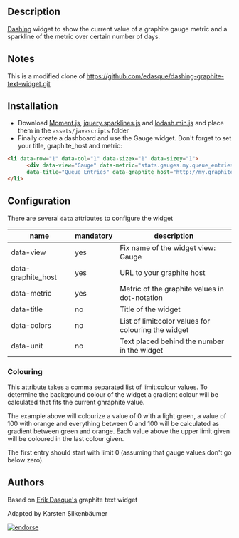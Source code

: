 ## Description

[Dashing](http://shopify.github.io/dashing/) widget to show the current value of a
graphite gauge metric and a sparkline of the metric over certain number of days.

## Notes

This is a modified clone of https://github.com/edasque/dashing-graphite-text-widget.git

## Installation

- Download [Moment.js](http://momentjs.com/downloads/moment.min.js), [jquery.sparklines.js](http://omnipotent.net/jquery.sparkline/#s-about) and [lodash.min.js](https://raw.githubusercontent.com/lodash/lodash/2.4.1/dist/lodash.min.js) and place them in the `assets/javascripts` folder
- Finally create a dashboard and use the Gauge widget. Don't forget to set your title, graphite_host and metric:

```html
<li data-row="1" data-col="1" data-sizex="1" data-sizey="1">
      <div data-view="Gauge" data-metric="stats.gauges.my.queue_entries.total"
      data-title="Queue Entries" data-graphite_host="http://my.graphite.host"data-unit="entries" data-colors="0:#96bf48,100:#ff9618,500:#d26771"></div>
</li>
```

## Configuration

There are several `data` attributes to configure the widget

| name | mandatory | description |
| ---- | --------- | ----------- |
| data-view | yes | Fix name of the widget view: Gauge |
| data-graphite_host | yes | URL to your graphite host |
| data-metric | yes | Metric of the graphite values in dot-notation |
| data-title | no | Title of the widget |
| data-colors | no | List of limit:color values for colouring the widget |
| data-unit | no | Text placed behind the number in the widget |

### Colouring

This attribute takes a comma separated list of limit:colour values.
To determine the background colour of the widget a gradient colour will be calculated that fits the current ghraphite value.

The example above will colourize a value of 0 with a light green, a value of 100 with orange and everything between 0 and 100 will be calculated as gradient between green and orange.
Each value above the upper limit given will be coloured in the last colour given.

The first entry should start with limit 0 (assuming that gauge values don't go below zero).

## Authors

Based on [Erik Dasque's](https://github.com/edasque) graphite text widget

Adapted by Karsten Silkenbäumer

[![endorse](http://api.coderwall.com/ksi/endorsecount.png)](http://coderwall.com/ksi)
